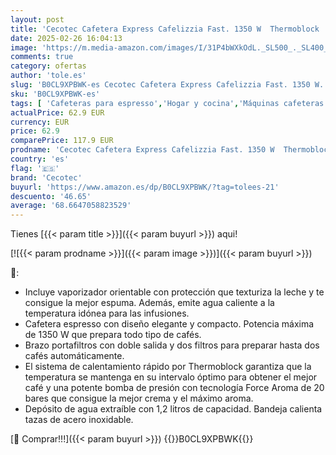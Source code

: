 ```yaml
---
layout: post
title: 'Cecotec Cafetera Express Cafelizzia Fast. 1350 W  Thermoblock  ForceAroma de 20bars  Vaporizador Orientable  Brazo Doble  Bandeja Calienta Tazas  Depósito de Agua Extraíble Negro'
date: 2025-02-26 16:04:13
image: 'https://m.media-amazon.com/images/I/31P4bWXkOdL._SL500_._SL400_.jpg'
comments: true
category: ofertas
author: 'tole.es'
slug: 'B0CL9XPBWK-es Cecotec Cafetera Express Cafelizzia Fast. 1350 W...'
sku: 'B0CL9XPBWK-es'
tags: [ 'Cafeteras para espresso','Hogar y cocina','Máquinas cafeteras','Utensilios para café y té','cafetera','cecotec','🇪🇸', ]
actualPrice: 62.9 EUR
currency: EUR
price: 62.9
comparePrice: 117.9 EUR
prodname: 'Cecotec Cafetera Express Cafelizzia Fast. 1350 W  Thermoblock  ForceAroma de 20bars  Vaporizador Orientable  Brazo Doble  Bandeja Calienta Tazas  Depósito de Agua Extraíble Negro'
country: 'es'
flag: '🇪🇸'
brand: 'Cecotec'
buyurl: 'https://www.amazon.es/dp/B0CL9XPBWK/?tag=tolees-21'
descuento: '46.65'
average: '68.6647058823529'
---
```


Tienes [{{< param title >}}]({{< param buyurl >}}) aqui!

[![{{< param prodname >}}]({{< param image >}})]({{< param buyurl >}})

🔎:

- Incluye vaporizador orientable con protección que texturiza la leche y te consigue la mejor espuma. Además, emite agua caliente a la temperatura idónea para las infusiones.
- Cafetera espresso con diseño elegante y compacto. Potencia máxima de 1350 W que prepara todo tipo de cafés.
- Brazo portafiltros con doble salida y dos filtros para preparar hasta dos cafés automáticamente.
- El sistema de calentamiento rápido por Thermoblock garantiza que la temperatura se mantenga en su intervalo óptimo para obtener el mejor café y una potente bomba de presión con tecnología Force Aroma de 20 bares que consigue la mejor crema y el máximo aroma.
- Depósito de agua extraíble con 1,2 litros de capacidad. Bandeja calienta tazas de acero inoxidable.

[🛒 Comprar!!!]({{< param buyurl >}})
{{<world>}}B0CL9XPBWK{{</world>}}
